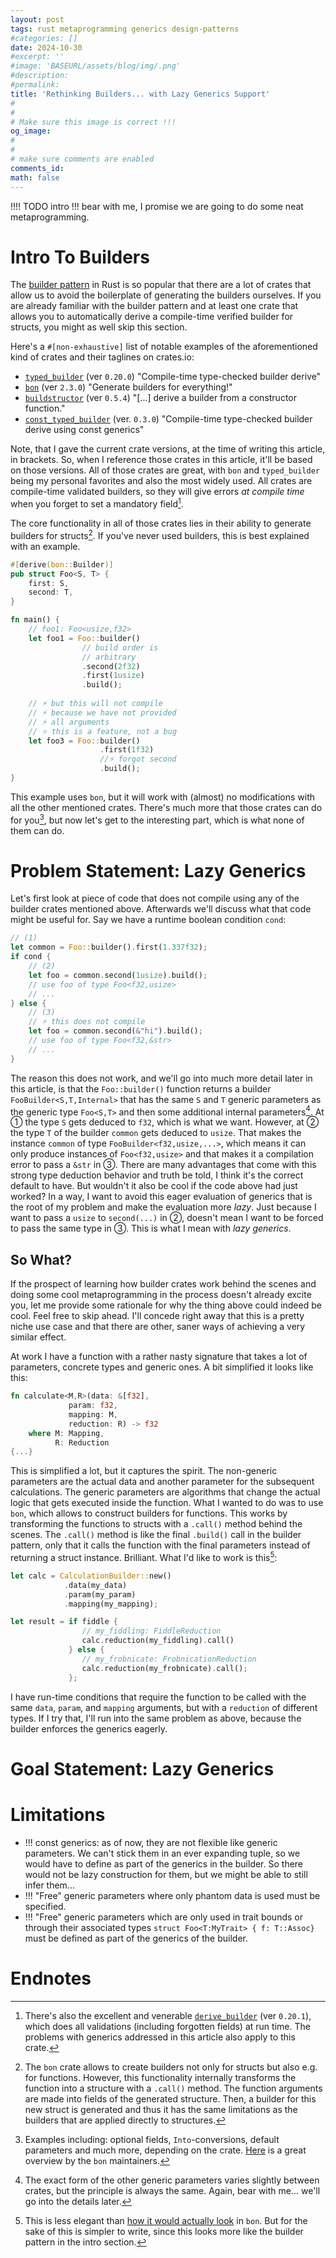 ```yaml
---
layout: post
tags: rust metaprogramming generics design-patterns
#categories: []
date: 2024-10-30
#excerpt: ''
#image: 'BASEURL/assets/blog/img/.png'
#description:
#permalink:
title: 'Rethinking Builders... with Lazy Generics Support'
#
#
# Make sure this image is correct !!!
og_image: 
#
#
# make sure comments are enabled
comments_id: 
math: false
---
```


!!!!  TODO intro  !!!
bear with me, I promise we are going to do some neat metaprogramming.

# Intro To Builders

The [builder pattern](https://rust-unofficial.github.io/patterns/patterns/creational/builder.html)
in Rust is so popular that there are a lot of crates that allow us to avoid
the boilerplate of generating the builders ourselves. If you are already familiar
with the builder pattern and at least one crate that allows you to automatically
derive a compile-time verified builder for structs, you might as well skip this section.

Here's a `#[non-exhaustive]` list of notable examples of the aforementioned
kind of crates and their taglines on crates.io:

* [`typed_builder`](https://crates.io/crates/typed-builder) (ver `0.20.0`) "Compile-time type-checked builder derive"
* [`bon`](https://crates.io/crates/bon) (ver `2.3.0`) "Generate builders for everything!"
* [`buildstructor`](https://crates.io/crates/buildstructor) (ver `0.5.4`) "[...] derive a builder from a constructor function."
* [`const_typed_builder`](https://crates.io/crates/const_typed_builder) (ver. `0.3.0`) "Compile-time type-checked builder derive using const generics"

Note, that I gave the current crate versions, at the time of writing this article,
in brackets. So, when I reference those crates in this article, it'll be based on those
versions. All of those crates are great, with `bon` and `typed_builder` being my personal
favorites and also the most widely used. All crates are compile-time validated builders,
so they will give errors _at compile time_ when you forget to set a mandatory field[^runtime-builders].

The core functionality in all of those crates lies in their ability to generate
builders for structs[^bon-core]. If you've never used builders, this is best
explained with an example. 

```rust
#[derive(bon::Builder)]
pub struct Foo<S, T> {
    first: S,
    second: T,
}

fn main() {
    // foo1: Foo<usize,f32>
    let foo1 = Foo::builder()
                // build order is
                // arbitrary
                .second(2f32)
                .first(1usize)
                .build();
                
    // ⚡ but this will not compile
    // ⚡ because we have not provided
    // ⚡ all arguments
    // ⭐ this is a feature, not a bug
    let foo3 = Foo::builder()
                    .first(1f32)
                    //⚡ forgot second
                    .build();
}
```
This example uses `bon`, but it will work with (almost) no modifications with
all the other mentioned crates. There's much more that those crates can do
for you[^builder-capabilities], but now let's get to the interesting part,
which is what none of them can do.

# Problem Statement: Lazy Generics

Let's first look at piece of code that does not compile using any of the builder
crates mentioned above. Afterwards we'll discuss what that code might be useful
for. Say we have a runtime boolean condition `cond`:

```rust
// (1)
let common = Foo::builder().first(1.337f32);
if cond {
    // (2)
    let foo = common.second(1usize).build();
    // use foo of type Foo<f32,usize>
    // ...
} else {
    // (3)
    // ⚡ this does not compile
    let foo = common.second(&"hi").build();
    // use foo of type Foo<f32,&str>
    // ...
}
```

The reason this does not work, and we'll go into much more detail later in this
article, is that the `Foo::builder()` function returns a builder
`FooBuilder<S,T,Internal>` that has the same `S` and `T` generic parameters as the generic
type `Foo<S,T>` and then some additional internal parameters[^state-params]. At 
&#9312; the type `S` gets deduced to `f32`, which is what we want. However, 
at &#9313; the type `T` of the builder `common` gets deduced to `usize`. That
makes the instance `common` of type `FooBuilder<f32,usize,...>`,
which means it can only produce instances of `Foo<f32,usize>` and that makes
it a compilation error to pass a `&str` in &#9314;. There are many advantages
that come with this strong type deduction behavior and truth be told, I think
it's the correct default to have. But wouldn't it also be cool if the code above
had just worked? In a way, I want to avoid this eager evaluation of generics
that is the root of my problem and make the evaluation more *lazy*. Just because
I want to pass a `usize` to `second(...)` in &#9313;, doesn't mean I want to be
forced to pass the same type in &#9314;. This is what I mean with *lazy generics*. 

## So What?

If the prospect of learning how builder crates work behind the scenes and doing some
cool metaprogramming in the process doesn't already excite you, let me provide
some rationale for why the thing above could indeed be cool. Feel free to skip ahead.
I'll concede right away that this is a pretty niche use case and that there are other, saner
ways of achieving a very similar effect.

At work I have a function with a rather
nasty signature that takes a lot of parameters, concrete types and generic ones.
A bit simplified it looks like this: 

```rust
fn calculate<M,R>(data: &[f32], 
             param: f32, 
             mapping: M, 
             reduction: R) -> f32 
    where M: Mapping,
          R: Reduction 
{...}
```

This is simplified a lot, but it captures the spirit. The non-generic parameters
are the actual data and another parameter for the subsequent calculations. The
generic parameters are algorithms that change the actual logic that gets executed inside
the function. What I wanted to do was to use `bon`, which allows to construct builders
for functions. This works by transforming the functions to structs with a `.call()` method behind
the scenes. The `.call()` method is like the final `.build()` call in the builder
pattern, only that it calls the function with the final parameters instead of
returning a struct instance. Brilliant. What I'd like to work is this[^not-bon]:

```rust
let calc = CalculationBuilder::new()
            .data(my_data)
            .param(my_param)
            .mapping(my_mapping);

let result = if fiddle { 
                // my_fiddling: FiddleReduction
                calc.reduction(my_fiddling).call()
             } else {
                // my_frobnicate: FrobnicationReduction
                calc.reduction(my_frobnicate).call();
             };
```

I have run-time conditions that require the function to be called with the same
`data`, `param`, and `mapping` arguments, but with a `reduction` of different types.
If I try that, I'll run into the same problem as above, because the builder enforces
the generics eagerly.

# Goal Statement: Lazy Generics



# Limitations

* !!! const generics: as of now, they are not flexible like generic parameters. We can't stick them in an ever expanding tuple, so we would have to define as part of the generics in the builder. So there would not be lazy construction for them, but we might be able to still infer them...
* !!! "Free" generic parameters where only phantom data is used must be specified.
* !!! "Free" generic parameters which are only used in trait bounds or through their associated types `struct Foo<T:MyTrait> { f: T::Assoc}` must be defined as part of the generics of the builder.

# Endnotes
[^runtime-builders]: There's also the excellent and venerable [`derive_builder`](https://crates.io/crates/derive_builder) (ver `0.20.1`), which does all validations (including forgotten fields) at run time. The problems with generics addressed in this article also apply to this crate.
[^bon-core]: The `bon` crate allows to create builders not only for structs but also e.g. for functions. However, this functionality internally transforms the function into a structure with a `.call()` method. The function arguments are made into fields of the generated structure. Then, a builder for this new struct is generated and thus it has the same limitations as the builders that are applied directly to structures.
[^builder-capabilities]: Examples including: optional fields, `Into`-conversions, default parameters and much more, depending on the crate. [Here](https://elastio.github.io/bon/guide/alternatives) is a great overview by the `bon` maintainers.
[^state-params]: The exact form of the other generic parameters varies slightly between crates, but the principle is always the same. Again, bear with me... we'll go into the details later.
[^not-bon]: This is less elegant than [how it would actually look](https://elastio.github.io/bon/guide/overview#builder-for-a-function) in `bon`. But for the sake of this is simpler to write, since this looks more like the builder pattern in the intro section.
